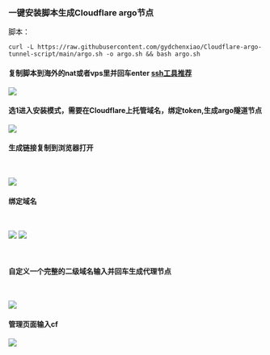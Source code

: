 ### 一键安装脚本生成Cloudflare argo节点 
脚本：
```
curl -L https://raw.githubusercontent.com/gydchenxiao/Cloudflare-argo-tunnel-script/main/argo.sh -o argo.sh && bash argo.sh
```
#### 复制脚本到海外的nat或者vps里并回车enter    [ssh工具推荐](https://tabby.sh/)
![](https://s2.loli.net/2024/08/30/DdVwnF73YlCWh81.png)
<br />

#### 选1进入安装模式，需要在Cloudflare上托管域名，绑定token,生成argo隧道节点
![](https://s2.loli.net/2024/09/09/42uxiSRmBfMUDOT.jpg)
<br />

#### 生成链接复制到浏览器打开
<br />

![](https://s2.loli.net/2024/08/30/PKMCzLBFiblptQ6.png)

#### 绑定域名
<br />

![](https://s2.loli.net/2024/08/30/eG6EF2KS8OzMBCa.png)
![](https://s2.loli.net/2024/08/30/yNkAtCbrTUDzdPZ.png)

<br />

#### 自定义一个完整的二级域名输入并回车生成代理节点
<br />

![](https://s2.loli.net/2024/09/09/BEUeYfnLSONpvAw.jpg)
<br />

#### 管理页面输入cf
![](https://s2.loli.net/2024/09/09/P4aYfJomvuIVRhe.jpg)

